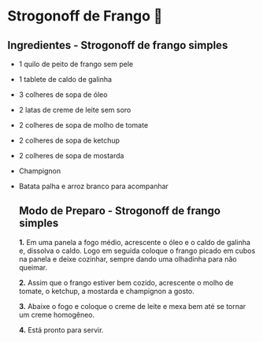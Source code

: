 # Strogonoff de Frango :chicken:



## Ingredientes - Strogonoff de frango simples



- 1 quilo de peito de frango sem pele

- 1 tablete de caldo de galinha

- 3 colheres de sopa de óleo

- 2 latas de creme de leite sem soro

- 2 colheres de sopa de molho de tomate

- 2 colheres de sopa de ketchup

- 2 colheres de sopa de mostarda

- Champignon

- Batata palha e arroz branco para acompanhar

  

  ## Modo de Preparo - Strogonoff de frango simples

  

  

  **1.** Em uma panela a fogo médio, acrescente o óleo e o caldo de galinha e, dissolva o caldo. Logo em seguida coloque o frango picado em cubos na panela e deixe cozinhar, sempre dando uma olhadinha para não queimar.

  **2.** Assim que o frango estiver bem cozido, acrescente o molho de tomate, o ketchup, a mostarda e champignon a gosto.

  **3.** Abaixe o fogo e coloque o creme de leite e mexa bem até se tornar um creme homogêneo.

  **4.** Está pronto para servir.



